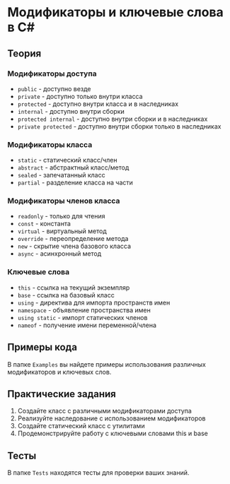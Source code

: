 # Модификаторы и ключевые слова в C#

## Теория

### Модификаторы доступа
- `public` - доступно везде
- `private` - доступно только внутри класса
- `protected` - доступно внутри класса и в наследниках
- `internal` - доступно внутри сборки
- `protected internal` - доступно внутри сборки и в наследниках
- `private protected` - доступно внутри сборки только в наследниках

### Модификаторы класса
- `static` - статический класс/член
- `abstract` - абстрактный класс/метод
- `sealed` - запечатанный класс
- `partial` - разделение класса на части

### Модификаторы членов класса
- `readonly` - только для чтения
- `const` - константа
- `virtual` - виртуальный метод
- `override` - переопределение метода
- `new` - скрытие члена базового класса
- `async` - асинхронный метод

### Ключевые слова
- `this` - ссылка на текущий экземпляр
- `base` - ссылка на базовый класс
- `using` - директива для импорта пространств имен
- `namespace` - объявление пространства имен
- `using static` - импорт статических членов
- `nameof` - получение имени переменной/члена

## Примеры кода

В папке `Examples` вы найдете примеры использования различных модификаторов и ключевых слов.

## Практические задания

1. Создайте класс с различными модификаторами доступа
2. Реализуйте наследование с использованием модификаторов
3. Создайте статический класс с утилитами
4. Продемонстрируйте работу с ключевыми словами this и base

## Тесты

В папке `Tests` находятся тесты для проверки ваших знаний. 